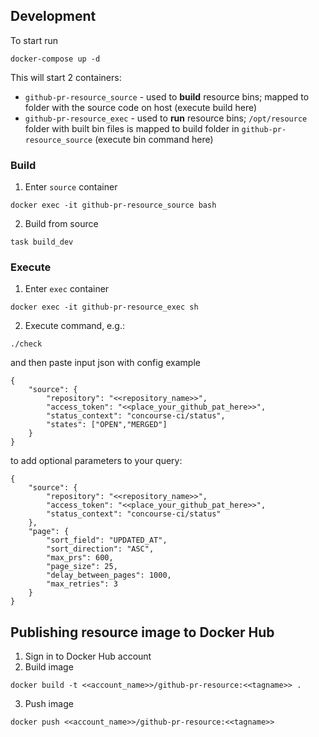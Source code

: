 ## Development

To start run
```
docker-compose up -d
```
This will start 2 containers:
- `github-pr-resource_source` - used to **build** resource bins; mapped to folder with the source code on host (execute build here)
- `github-pr-resource_exec` - used to **run** resource bins; `/opt/resource` folder with built bin files is mapped to build folder in `github-pr-resource_source` (execute bin command here)

### Build
1. Enter `source` container
```
docker exec -it github-pr-resource_source bash
```
2. Build from source
```
task build_dev
```

### Execute
1. Enter `exec` container
```
docker exec -it github-pr-resource_exec sh
```
2. Execute command, e.g.:
```
./check
```
and then paste input json with config
example
```
{
    "source": {
        "repository": "<<repository_name>>", 
        "access_token": "<<place_your_github_pat_here>>", 
        "status_context": "concourse-ci/status",
        "states": ["OPEN","MERGED"]
    } 
}
```

to add optional parameters to your query:
```
{
    "source": {
        "repository": "<<repository_name>>",
        "access_token": "<<place_your_github_pat_here>>",
        "status_context": "concourse-ci/status"
    },
    "page": {
        "sort_field": "UPDATED_AT",
        "sort_direction": "ASC",
        "max_prs": 600,
        "page_size": 25,
        "delay_between_pages": 1000,
        "max_retries": 3
    }
}
```

## Publishing resource image to Docker Hub


1. Sign in to Docker Hub account
2. Build image
```
docker build -t <<account_name>>/github-pr-resource:<<tagname>> .
```
3. Push image
```
docker push <<account_name>>/github-pr-resource:<<tagname>>
```
